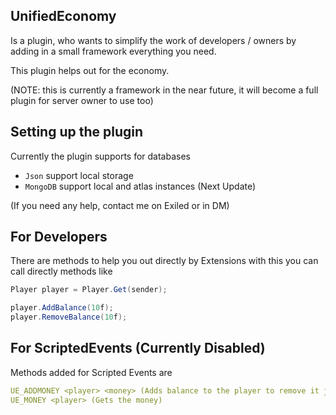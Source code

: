 ## UnifiedEconomy
Is a plugin, who wants to simplify the work of developers / owners by adding in a small framework everything you need.

This plugin helps out for the economy.

(NOTE: this is currently a framework in the near future, it will become a full plugin for server owner to use too)

## Setting up the plugin

Currently the plugin supports for databases
 - `Json` support local storage
 - `MongoDB` support local and atlas instances (Next Update)

(If you need any help, contact me on Exiled or in DM)
## For Developers

There are methods to help you out directly by Extensions with this you can call directly methods like
```c#
Player player = Player.Get(sender);

player.AddBalance(10f);
player.RemoveBalance(10f);
```

## For ScriptedEvents (Currently Disabled)

Methods added for Scripted Events are
```yaml
UE_ADDMONEY <player> <money> (Adds balance to the player to remove it just add -)
UE_MONEY <player> (Gets the money)
```
